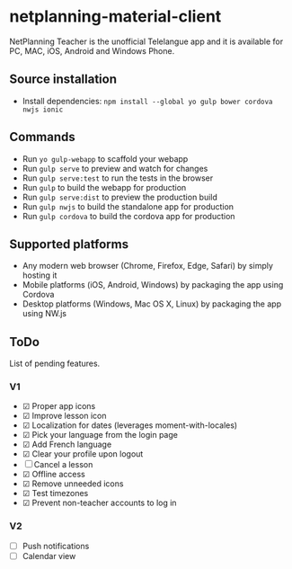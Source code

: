 # netplanning-material-client
NetPlanning Teacher is the unofficial Telelangue app and it is available for PC, MAC, iOS, Android and Windows Phone.

## Source installation

- Install dependencies: `npm install --global yo gulp bower cordova nwjs ionic`

## Commands

- Run `yo gulp-webapp` to scaffold your webapp
- Run `gulp serve` to preview and watch for changes
- Run `gulp serve:test` to run the tests in the browser
- Run `gulp` to build the webapp for production
- Run `gulp serve:dist` to preview the production build
- Run `gulp nwjs` to build the standalone app for production
- Run `gulp cordova` to build the cordova app for production

## Supported platforms
* Any modern web browser (Chrome, Firefox, Edge, Safari) by simply hosting it
* Mobile platforms (iOS, Android, Windows) by packaging the app using Cordova
* Desktop platforms (Windows, Mac OS X, Linux) by packaging the app using NW.js
 
## ToDo
List of pending features.

### V1
- ☑ Proper app icons
- ☑ Improve lesson icon
- ☑ Localization for dates (leverages moment-with-locales)
- ☑ Pick your language from the login page
- ☑ Add French language
- ☑ Clear your profile upon logout
- ☐ Cancel a lesson
- ☑ Offline access
- ☑ Remove unneeded icons
- ☑ Test timezones
- ☑ Prevent non-teacher accounts to log in

### V2
- ☐ Push notifications
- ☐ Calendar view
